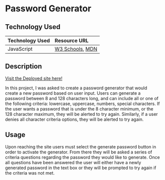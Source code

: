 # Password Generator

## Technology Used

|Technology Used    |Resource URL   |
|:------------------|:--------------|
|JavaScript               |[W3 Schools](https://www.w3schools.com/js/default.asp), [MDN](https://developer.mozilla.org)|

## Description

[Visit the Deployed site here!](https://captaiiinsolo.github.io/passwordGenerator/)

In this project, I was asked to create a password generator that would create a new password based on user input. Users can generate a password between 8 and 128 characters long, and can include all or one of the following criteria: lowercase, uppercase, numbers, special characters. If the user wants a password that is under the 8 character minimum, or the 128 character maximum, they will be alerted to try again. Similarly, if a user denies all character criteria options, they will be alerted to try again.

## Usage

Upon reaching the site users must select the generate password button in order to activate the generator. From there they will be asked a series of criteria questions regarding the password they would like to generate. Once all questions have been answered the user will either have a newly generated password in the text box or they will be prompted to try again if the criteria was not met.